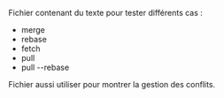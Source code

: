 Fichier contenant du texte pour tester différents cas :
 - merge
 - rebase
 - fetch
 - pull
 - pull --rebase

Fichier aussi utiliser pour montrer la gestion des conflits.
